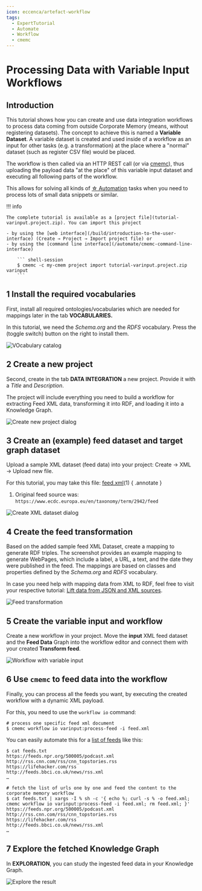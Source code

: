 ```yaml
---
icon: eccenca/artefact-workflow
tags:
  - ExpertTutorial
  - Automate
  - Workflow
  - cmemc
---
```

# Processing Data with Variable Input Workflows

## Introduction

This tutorial shows how you can create and use data integration workflows to process data coming from outside Corporate Memory (means, without registering datasets).
The concept to achieve this is named a **Variable Dataset**.
A variable dataset is created and used inside of a workflow as an input for other tasks (e.g. a transformation) at the place where a "normal" dataset (such as register CSV file) would be placed.

The workflow is then called via an HTTP REST call (or via [cmemc](/automate/cmemc-command-line-interface)), thus uploading the payload data "at the place" of this variable input dataset and executing all following parts of the workflow.

This allows for solving all kinds of [☆ Automation](/automate) tasks when you need to process lots of small data snippets or similar.

!!! info

    The complete tutorial is available as a [project file](tutorial-varinput.project.zip). You can import this project

    - by using the [web interface](/build/introduction-to-the-user-interface) (Create → Project → Import project file) or
    - by using the [command line interface](/automate/cmemc-command-line-interface)

        ``` shell-session
        $ cmemc -c my-cmem project import tutorial-varinput.project.zip varinput
        ```

## 1 Install the required vocabularies

First, install all required ontologies/vocabularies which are needed for mappings later in the tab **VOCABULARIES.**

In this tutorial, we need the _Schema.org_ and the _RDFS_ vocabulary. Press the (toggle switch) button on the right to install them.

![VOcabulary catalog](pdwviw-vocab-catalog.png)

## 2 Create a new project

Second, create in the tab **DATA INTEGRATION** a new project. Provide it with a _Title_ and _Description_.

The project will include everything you need to build a workflow for extracting Feed XML data, transforming it into RDF, and loading it into a Knowledge Graph.

![Create new project dialog](pdwviw-create-new-project.png)

## 3 Create an (example) feed dataset and target graph dataset

Upload a sample XML dataset (feed data) into your project: Create → XML → Upload new file.

For this tutorial, you may take this file: [feed.xml](feed.xml)(1)
{ .annotate }

1. Original feed source was: `https://www.ecdc.europa.eu/en/taxonomy/term/2942/feed`

![Create XML dataset dialog](pdwviw-create-xml-dataset.png)

## 4 Create the feed transformation

Based on the added sample feed XML Dataset, create a mapping to generate RDF triples.
The screenshot provides an example mapping to generate WebPages, which include a label, a URL, a text, and the date they were published in the feed.
The mappings are based on classes and properties defined by the _Schema.org_ and _RDFS_ vocabulary.

In case you need help with mapping data from XML to RDF, feel free to visit your respective tutorial: [Lift data from JSON and XML sources](/build/lift-data-from-json-and-xml-sources).

![Feed transformation](pdwviw-feed-transformation.png)

## 5 Create the variable input and workflow

Create a new workflow in your project.
Move the **input** XML feed dataset and the **Feed Data** Graph into the workflow editor and connect them with your created **Transform feed**.

![Workflow with variable input](pdwviw-variable-input-workflow.png)

## 6 Use `cmemc` to feed data into the workflow

Finally, you can process all the feeds you want, by executing the created workflow with a dynamic XML payload.

For this, you need to use the `workflow io` command:

``` shell-session
# process one specific feed xml document
$ cmemc workflow io varinput:process-feed -i feed.xml
```

You can easily automate this for a [list of feeds](feeds.txt) like this:

``` shell-session
$ cat feeds.txt
https://feeds.npr.org/500005/podcast.xml
http://rss.cnn.com/rss/cnn_topstories.rss
https://lifehacker.com/rss
http://feeds.bbci.co.uk/news/rss.xml
…

# fetch the list of urls one by one and feed the content to the corporate memory workflow
$ cat feeds.txt | xargs -I % sh -c '{ echo %; curl -s % -o feed.xml; cmemc workflow io varinput:process-feed -i feed.xml; rm feed.xml; }'
https://feeds.npr.org/500005/podcast.xml
http://rss.cnn.com/rss/cnn_topstories.rss
https://lifehacker.com/rss
http://feeds.bbci.co.uk/news/rss.xml
…
```

## 7 Explore the fetched Knowledge Graph

In **EXPLORATION**, you can study the ingested feed data in your Knowledge Graph.

![Explore the result](pdwviw-review-knowledge-graph.png)
